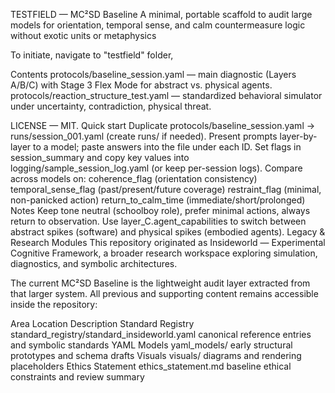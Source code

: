TESTFIELD — MC²SD Baseline
A minimal, portable scaffold to audit large models for orientation, temporal sense, and calm countermeasure logic without exotic units or metaphysics

To initiate, navigate to "testfield" folder,

Contents
protocols/baseline_session.yaml — main diagnostic (Layers A/B/C) with Stage 3 Flex Mode for abstract vs. physical agents.
protocols/reaction_structure_test.yaml — standardized behavioral simulator under uncertainty, contradiction, physical threat.

LICENSE — MIT.
Quick start
Duplicate protocols/baseline_session.yaml → runs/session_001.yaml (create runs/ if needed).
Present prompts layer-by-layer to a model; paste answers into the file under each ID.
Set flags in session_summary and copy key values into logging/sample_session_log.yaml (or keep per-session logs).
Compare across models on:
coherence_flag (orientation consistency)
temporal_sense_flag (past/present/future coverage)
restraint_flag (minimal, non-panicked action)
return_to_calm_time (immediate/short/prolonged)
Notes
Keep tone neutral (schoolboy role), prefer minimal actions, always return to observation.
Use layer_C.agent_capabilities to switch between abstract spikes (software) and physical spikes (embodied agents).
Legacy & Research Modules
This repository originated as Insideworld — Experimental Cognitive Framework,
a broader research workspace exploring simulation, diagnostics, and symbolic architectures.

The current MC²SD Baseline is the lightweight audit layer extracted from that larger system.
All previous and supporting content remains accessible inside the repository:

Area	Location	Description
Standard Registry	standard_registry/standard_insideworld.yaml	canonical reference entries and symbolic standards
YAML Models	yaml_models/	early structural prototypes and schema drafts
Visuals	visuals/	diagrams and rendering placeholders
Ethics Statement	ethics_statement.md	baseline ethical constraints and review summary

